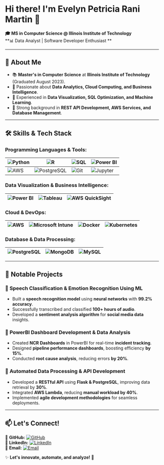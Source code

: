 # Hi there! I'm Evelyn Petricia Rani Martin 👋  

**🎓 MS in Computer Science @ Illinois Institute of Technology**  
**📊 Data Analyst | Software Developer Enthusiast **  

---

## 🌟 About Me  
- 📚 **Master's in Computer Science** at **Illinois Institute of Technology** (Graduated August 2023).  
- 🧠 Passionate about **Data Analytics, Cloud Computing, and Business Intelligence**.  
- 🚀 Experienced in **Data Visualization, SQL Optimization, and Machine Learning**.  
- 🔬 Strong background in **REST API Development, AWS Services, and Database Management**.  

---

## 🛠 Skills & Tech Stack  

### **Programming Languages & Tools:**  

| ![Python](https://img.shields.io/badge/Python-3776AB?style=flat-square&logo=python&logoColor=white) | ![R](https://img.shields.io/badge/R-276DC3?style=flat-square&logo=r&logoColor=white) | ![SQL](https://img.shields.io/badge/SQL-CC2927?style=flat-square&logo=microsoftsqlserver&logoColor=white) | ![Power BI](https://img.shields.io/badge/PowerBI-F2C811?style=flat-square&logo=powerbi&logoColor=white) |
|--------|--------|--------|--------|
| ![AWS](https://img.shields.io/badge/AWS-FF9900?style=flat-square&logo=amazonaws&logoColor=white) | ![PostgreSQL](https://img.shields.io/badge/PostgreSQL-336791?style=flat-square&logo=postgresql&logoColor=white) | ![Git](https://img.shields.io/badge/Git-F05032?style=flat-square&logo=git&logoColor=white) | ![Jupyter](https://img.shields.io/badge/Jupyter-F37626?style=flat-square&logo=jupyter&logoColor=white) |

### **Data Visualization & Business Intelligence:**  

| ![Power BI](https://img.shields.io/badge/PowerBI-F2C811?style=flat-square&logo=powerbi&logoColor=white) | ![Tableau](https://img.shields.io/badge/Tableau-E97627?style=flat-square&logo=tableau&logoColor=white) | ![AWS QuickSight](https://img.shields.io/badge/AWS%20QuickSight-FF9900?style=flat-square&logo=amazonaws&logoColor=white) |
|--------|--------|--------|

### **Cloud & DevOps:**  

| ![AWS](https://img.shields.io/badge/AWS-232F3E?style=flat-square&logo=amazon-aws&logoColor=white) | ![Microsoft Intune](https://img.shields.io/badge/Microsoft%20Intune-0078D4?style=flat-square&logo=microsoft&logoColor=white) | ![Docker](https://img.shields.io/badge/Docker-2496ED?style=flat-square&logo=docker&logoColor=white) | ![Kubernetes](https://img.shields.io/badge/Kubernetes-326CE5?style=flat-square&logo=kubernetes&logoColor=white) |
|--------|--------|--------|--------|

### **Database & Data Processing:**  

| ![PostgreSQL](https://img.shields.io/badge/PostgreSQL-336791?style=flat-square&logo=postgresql&logoColor=white) | ![MongoDB](https://img.shields.io/badge/MongoDB-47A248?style=flat-square&logo=mongodb&logoColor=white) | ![MySQL](https://img.shields.io/badge/MySQL-4479A1?style=flat-square&logo=mysql&logoColor=white) |
|--------|--------|--------|

---

## 🚀 Notable Projects  

### 🔹 **Speech Classification & Emotion Recognition Using ML**  
- Built a **speech recognition model** using **neural networks** with **99.2% accuracy**.  
- Successfully transcribed and classified **100+ hours of audio**.  
- Developed a **sentiment analysis algorithm** for **social media data** insights.  

### 🔹 **PowerBI Dashboard Development & Data Analysis**  
- Created **NCR Dashboards** in PowerBI for real-time **incident tracking**.  
- Designed **pipeline performance dashboards**, boosting efficiency **by 15%**.  
- Conducted **root cause analysis**, reducing errors **by 20%**.  

### 🔹 **Automated Data Processing & API Development**  
- Developed a **RESTful API** using **Flask & PostgreSQL**, improving data retrieval by **30%**.  
- Integrated **AWS Lambda**, reducing **manual workload by 40%**.  
- Implemented **agile development methodologies** for seamless deployments.  

---

## 📫 Let's Connect!  

📌 **GitHub:** [![GitHub](https://img.shields.io/badge/GitHub-evelynmartin-181717?style=flat-square&logo=github)](https://github.com/evelynmartin)  
📌 **LinkedIn:** [![LinkedIn](https://img.shields.io/badge/LinkedIn-Evelyn%20Martin-0077B5?style=flat-square&logo=linkedin)](https://linkedin.com/in/evelyn-kennady/)  
📌 **Email:** [![Email](https://img.shields.io/badge/Email-evelynmrtn0420%40gmail.com-D14836?style=flat-square&logo=gmail&logoColor=white)](mailto:evelynmrtn0420@gmail.com)  

✨ **Let's innovate, automate, and analyze! 🚀**
